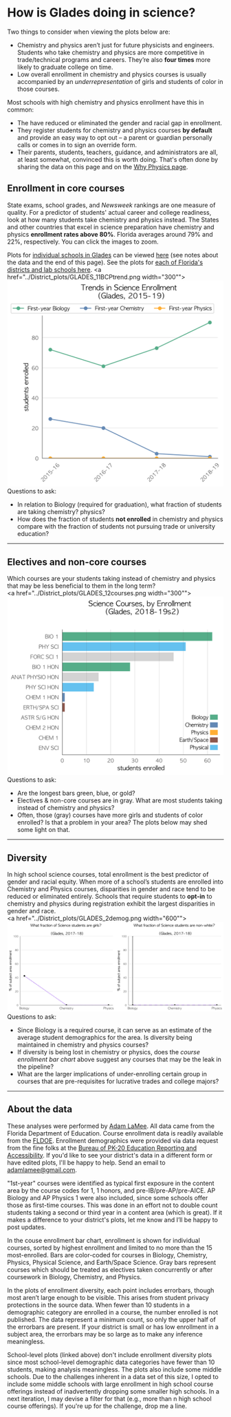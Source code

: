 # How is Glades doing in science?  
Two things to consider when viewing the plots below are:  
- Chemistry and physics aren’t just for future physicists and engineers. Students who take chemistry and physics are more competitive in trade/technical programs and careers. They’re also **four times** more likely to graduate college on time.  
- Low overall enrollment in chemistry and physics courses is usually accompanied by an *underrepresentation* of girls and students of color in those courses.  

Most schools with high chemistry and physics enrollment have this in common:  
- The have reduced or eliminated the gender and racial gap in enrollment.  
- They register students for chemistry and physics courses **by default** and provide an easy way to opt out – a parent or guardian personally calls or comes in to sign an override form.  
- Their parents, students, teachers, guidance, and administrators are all, at least somewhat, convinced this is worth doing. That's often done by sharing the data on this page and on the [Why Physics page](https://adamlamee.github.io/why_physics).  


## Enrollment in core courses  
State exams, school grades, and *Newsweek* rankings are one measure of quality. For a predictor of students' actual career and college readiness, look at how many students take chemistry and physics instead. The States and other countries that excel in science preparation have chemistry and physics **enrollment rates above 80%**. Florida averages around 79% and 22%, respectively. You can click the images to zoom.  

Plots for [individual schools in Glades](./GLADES_schools.md) can be viewed [here](./GLADES_schools.md) (see notes about the data and the end of this page).  See the plots for [each of Florida's districts and lab schools here](./all_districts.html). 
<a href="../District_plots/GLADES_11BCPtrend.png width="300""><img src="../District_plots/GLADES_11BCPtrend.png"></a>  
Questions to ask:  
- In relation to Biology (required for graduation), what fraction of students are taking chemistry? physics?  
- How does the fraction of students **not enrolled** in chemistry and physics compare with the fraction of students not pursuing trade or university education?  


---
## Electives and non-core courses  
Which courses are your students taking instead of chemistry and physics that may be less beneficial to them in the long term?  
<a href="../District_plots/GLADES_12courses.png width="300""><img src="../District_plots/GLADES_12courses.png"></a>  
Questions to ask:  
- Are the longest bars green, blue, or gold?  
- Electives & non-core courses are in gray. What are most students taking instead of chemistry and physics?  
- Often, those (gray) courses have more girls and students of color enrolled? Is that a problem in your area? The plots below may shed some light on that.  
 

---
## Diversity  
In high school science courses, total enrollment is the best predictor of gender and racial equity. When more of a school’s students are enrolled into Chemistry and Physics courses, disparities in gender and race tend to be reduced or eliminated entirely. Schools that require students to **opt-in** to chemistry and physics during registration exhibit the largest disparities in gender and race.  
<a href="../District_plots/GLADES_2demog.png width="600""><img src="../District_plots/GLADES_2demog.png"></a>  
Questions to ask:  
- Since Biology is a required course, it can serve as an estimate of the average student demographics for the area. Is diversity being maintained in chemistry and physics courses?  
- If diversity is being lost in chemistry or physics, does the *course enrollment bar chart* above suggest any courses that may be the leak in the pipeline?  
- What are the larger implications of under-enrolling certain group in courses that are pre-requisites for lucrative trades and college majors?   


---
## About the data  
These analyses were performed by [Adam LaMee](http://www.adamlamee.com). All data came from the Florida Department of Education. Course enrollment data is readily available from the [FLDOE](http://www.fldoe.org/accountability/data-sys/edu-info-accountability-services/pk-12-public-school-data-pubs-reports/students.stml). Enrollment demographics were provided via data request from the fine folks at the [Bureau of PK-20 Education Reporting and Accessibility](http://www.fldoe.org/accountability/accountability-reporting/). If you'd like to see your district's data in a different form or have edited plots, I'll be happy to help. Send an email to adamlamee@gmail.com.  

"1st-year" courses were identified as typical first exposure in the content area by the course codes for 1, 1 honors, and pre-IB/pre-AP/pre-AICE. AP Biology and AP Physics 1 were also included, since some schools offer those as first-time courses. This was done in an effort not to double count students taking a second or third year in a content area (which is great). If it makes a difference to your district's plots, let me know and I’ll be happy to post updates.  

In the couse enrollment bar chart, enrollment is shown for individual courses, sorted by highest enrollment and limited to no more than the 15 most-enrolled. Bars are color-coded for courses in Biology, Chemistry, Physics, Physical Science, and Earth/Space Science. Gray bars represent courses which should be treated as electives taken concurrently or after coursework in Biology, Chemistry, and Physics.  

In the plots of enrollment diversity, each point includes errorbars, though most aren’t large enough to be visible. This arises from student privacy protections in the source data. When fewer than 10 students in a demographic category are enrolled in a course, the number enrolled is not published. The data represent a minimum count, so only the upper half of the errorbars are present. If your district is small or has low enrollment in a subject area, the errorbars may be so large as to make any inference meaningless.  

School-level plots (linked above) don't include enrollment diversity plots since most school-level demographic data categories have fewer than 10 students, making analysis meaningless. The plots also include some middle schools. Due to the challenges inherent in a data set of this size, I opted to include some middle schools with large enrollment in high school course offerings instead of inadvertently dropping some smaller high schools. In a next iteration, I may devise a filter for that (e.g., more than n high school course offerings). If you're up for the challenge, drop me a line.